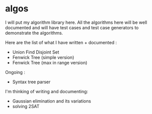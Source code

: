 # algos

I will put my algorithm library here. All the algorithms here will be well documented and will have test cases and test case generators to demonstrate the algorithms.

Here are the list of what I have written + documented :

- Union Find Disjoint Set
- Fenwick Tree (simple version)
- Fenwick Tree (max in range version)

Ongoing :

- Syntax tree parser

I'm thinking of writing and documenting:

- Gaussian elimination and its variations
- solving 2SAT
